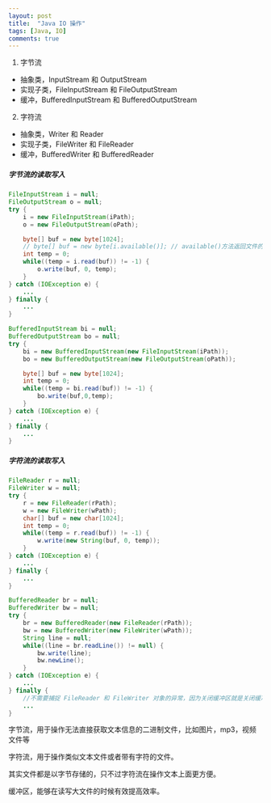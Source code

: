 ```yaml
---
layout: post
title:  "Java IO 操作"
tags: [Java, IO]
comments: true
---
```

1. 字节流
- 抽象类，InputStream 和 OutputStream
- 实现子类，FileInputStream 和 FileOutputStream
- 缓冲，BufferedInputStream 和 BufferedOutputStream

2. 字符流
- 抽象类，Writer 和 Reader
- 实现子类，FileWriter 和 FileReader
- 缓冲，BufferedWriter 和 BufferedReader

##### 字节流的读取写入
``` java
FileInputStream i = null;
FileOutputStream o = null;
try {
    i = new FileInputStream(iPath);
    o = new FileOutputStream(oPath);

    byte[] buf = new byte[1024];
    // byte[] buf = new byte[i.available()]; // available()方法返回文件的字节数，如果文件过大，会内存溢出
    int temp = 0;
    while((temp = i.read(buf)) != -1) {
        o.write(buf, 0, temp);
    }
} catch (IOException e) {
    ...
} finally {
    ...
}
```

``` java
BufferedInputStream bi = null;
BufferedOutputStream bo = null;
try {
    bi = new BufferedInputStream(new FileInputStream(iPath));
    bo = new BufferedOutputStream(new FileOutputStream(oPath));

    byte[] buf = new byte[1024];
    int temp = 0;
    while((temp = bi.read(buf)) != -1) {
        bo.write(buf,0,temp);
    }
} catch (IOException e) {
    ...
} finally {
    ...
}
```
##### 字符流的读取写入
``` java
FileReader r = null;
FileWriter w = null;
try {
    r = new FileReader(rPath);
    w = new FileWriter(wPath);
    char[] buf = new char[1024];
    int temp = 0;
    while((temp = r.read(buf)) != -1) {
        w.write(new String(buf, 0, temp));
    }
} catch (IOException e) {
    ...
} finally {
    ...
}
```

``` java
BufferedReader br = null;
BufferedWriter bw = null;
try {
    br = new BufferedReader(new FileReader(rPath));
    bw = new BufferedWriter(new FileWriter(wPath));
    String line = null;
    while((line = br.readLine()) != null) {
        bw.write(line);
        bw.newLine();
    }
} catch (IOException e) {
    ...
} finally {
    //不需要捕捉 FileReader 和 FileWriter 对象的异常，因为关闭缓冲区就是关闭缓冲区中的流对象。
    ...
}
```

字节流，用于操作无法直接获取文本信息的二进制文件，比如图片，mp3，视频文件等

字符流，用于操作类似文本文件或者带有字符的文件。

其实文件都是以字节存储的，只不过字符流在操作文本上面更方便。

缓冲区，能够在读写大文件的时候有效提高效率。

